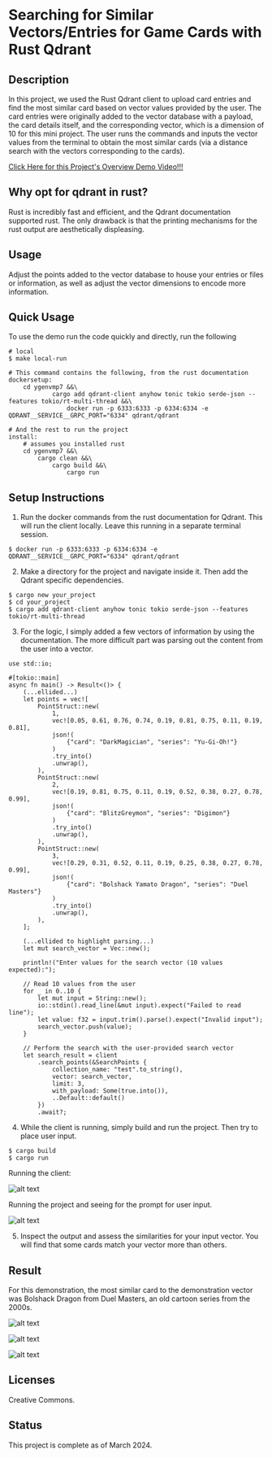 # Searching for Similar Vectors/Entries for Game Cards with Rust Qdrant

## Description
In this project, we used the Rust Qdrant client to upload card entries and find the most similar card based on vector values provided by the user. The card entries were originally added to the vector database with a payload, the card details itself, and the corresponding vector, which is a dimension of 10 for this mini project. The user runs the commands and inputs the vector values from the terminal to obtain the most similar cards (via a distance search with the vectors corresponding to the cards).

[Click Here for this Project's Overview Demo Video!!!]()

## Why opt for qdrant in rust?

Rust is incredibly fast and efficient, and the Qdrant documentation supported rust. The only drawback is that the printing mechanisms for the rust output are aesthetically displeasing.

## Usage

Adjust the points added to the vector database to house your entries or files or information, as well as adjust the vector dimensions to encode more information.

## Quick Usage

To use the demo run the code quickly and directly, run the following

```
# local
$ make local-run

# This command contains the following, from the rust documentation
dockersetup:
    cd ygenvmp7 &&\
            cargo add qdrant-client anyhow tonic tokio serde-json --features tokio/rt-multi-thread &&\
                docker run -p 6333:6333 -p 6334:6334 -e QDRANT__SERVICE__GRPC_PORT="6334" qdrant/qdrant

# And the rest to run the project
install:
	# assumes you installed rust
	cd ygenvmp7 &&\
		cargo clean &&\
			cargo build &&\
				cargo run
```

## Setup Instructions

1. Run the docker commands from the rust documentation for Qdrant. This will run the client locally. Leave this running in a separate terminal session.
```
$ docker run -p 6333:6333 -p 6334:6334 -e QDRANT__SERVICE__GRPC_PORT="6334" qdrant/qdrant
```

2. Make a directory for the project and navigate inside it. Then add the Qdrant specific dependencies.
```
$ cargo new your_project
$ cd your_project
$ cargo add qdrant-client anyhow tonic tokio serde-json --features tokio/rt-multi-thread 
```

3. For the logic, I simply added a few vectors of information by using the documentation. The more difficult part was parsing out the content from the user into a vector.
```
use std::io;

#[tokio::main]
async fn main() -> Result<()> {
    (...ellided...)
    let points = vec![
        PointStruct::new(
            1,
            vec![0.05, 0.61, 0.76, 0.74, 0.19, 0.81, 0.75, 0.11, 0.19, 0.81],
            json!(
                {"card": "DarkMagician", "series": "Yu-Gi-Oh!"}
            )
            .try_into()
            .unwrap(),
        ),
        PointStruct::new(
            2,
            vec![0.19, 0.81, 0.75, 0.11, 0.19, 0.52, 0.38, 0.27, 0.78, 0.99],
            json!(
                {"card": "BlitzGreymon", "series": "Digimon"}
            )
            .try_into()
            .unwrap(),
        ),
        PointStruct::new(
            3,
            vec![0.29, 0.31, 0.52, 0.11, 0.19, 0.25, 0.38, 0.27, 0.78, 0.99],
            json!(
                {"card": "Bolshack Yamato Dragon", "series": "Duel Masters"}
            )
            .try_into()
            .unwrap(),
        ),
    ];
    
    (...ellided to highlight parsing...)
    let mut search_vector = Vec::new();

    println!("Enter values for the search vector (10 values expected):");

    // Read 10 values from the user
    for _ in 0..10 {
        let mut input = String::new();
        io::stdin().read_line(&mut input).expect("Failed to read line");
        let value: f32 = input.trim().parse().expect("Invalid input");
        search_vector.push(value);
    }

    // Perform the search with the user-provided search vector
    let search_result = client
        .search_points(&SearchPoints {
            collection_name: "test".to_string(),
            vector: search_vector,
            limit: 3,
            with_payload: Some(true.into()),
            ..Default::default()
        })
        .await?;
```

4. While the client is running, simply build and run the project. Then try to place user input.
```
$ cargo build
$ cargo run
```
Running the client:

![alt text](images/image.png)

Running the project and seeing for the prompt for user input.

![alt text](images/image-1.png)

5. Inspect the output and assess the similarities for your input vector. You will find that some cards match your vector more than others. 

## Result

For this demonstration, the most similar card to the demonstration vector was Bolshack Dragon from Duel Masters, an old cartoon series from the 2000s. 

![alt text](images/image-2.png)

![alt text](images/image-3.png)

![alt text](images/image-4.png)

## Licenses
Creative Commons.

## Status
This project is complete as of March 2024.